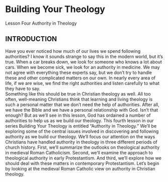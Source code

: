 # Building Your Theology
Lesson Four
Authority in Theology

## INTRODUCTION

Have you ever noticed how much of our lives we spend following authorities? I know it sounds strange to say this in the modern world, but it’s true. When a car breaks down, we look for someone who knows a lot about cars. When we become sick, we look for an authority in medicine. We may not agree with everything these experts say, but we don’t try to handle these and other complicated matters on our own. In nearly every area of life, if we are wise, we find the right authorities and listen carefully to what they have to say.  
Something like this should be true in Christian theology as well. All too often, well-meaning Christians think that learning and living theology is such a personal matter that we don’t need the help of authorities. After all, we have the Bible and we have a personal relationship with God. Isn’t that enough? But as we’ll see in this lesson, God has ordained a number of authorities to help us as we build our theology. 
This fourth lesson in our series Building Your Theology is entitled “Authority in Theology.” We’ll be exploring some of the central issues involved in discovering and following authority as we build our theology. 
We’ll focus our attention on the ways Christians have handled authority in theology in three different periods of church history. First, we’ll summarize the outlooks on theological authority in medieval Roman Catholicism. Second, we’ll examine the approach to theological authority in early Protestantism. And third, we’ll explore how we should deal with these matters in contemporary Protestantism. Let’s begin by looking at the medieval Roman Catholic view on authority in Christian theology. 

